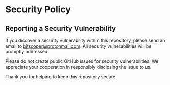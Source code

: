 # Security Policy

## Reporting a Security Vulnerability

If you discover a security vulnerability within this repository, please send an email to bitscoper@protonmail.com. All security vulnerabilities will be promptly addressed.

Please do not create public GitHub issues for security vulnerabilities. We appreciate your cooperation in responsibly disclosing the issue to us.

Thank you for helping to keep this repository secure.